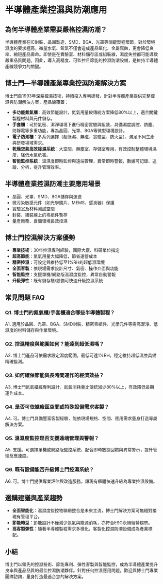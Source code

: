 # 半導體產業控濕與防潮應用

## 為何半導體產業需要嚴格控濕防潮？

半導體產業在IC封裝、晶圓製造、SMD、BGA、光罩等關鍵製程環節，對於環境濕度的要求極高。微量水氣、氧氣不僅會造成產品氧化、金屬腐蝕，更會降低良率、縮短產品壽命。即使是在實驗室、材料儲存區或組裝線，濕度失控都可能導致嚴重品質問題。因此，導入高精度、可監控且節能的控濕防潮設備，是維持半導體產線競爭力的關鍵。

## 博士門—半導體產業專業控濕防潮解決方案

博士門自1993年深耕控濕技術，持續投入專利研發，針對半導體產業提供完整控濕與防潮解決方案，產品線覆蓋：

- **多功能氮氣櫃**：高效節能設計，氮氣用量較傳統方案降低80%以上，適合關鍵製程材料與元件儲存。
- **手套櫃**：可於氣密、潔淨環境下進行精密實驗與組裝，具備濕度調控、防塵、防靜電等多重功能，專為晶圓、光罩、BGA等微型環境設計。
- **電子防潮櫃**：多系列選擇（超低濕、無磁、實驗型、防火型），滿足不同生產與研發場域需求。
- **乾燥空氣高效除濕系統**：大空間、無塵室、存儲室專用，有效控制整體環境濕度，降低水氣危害。
- **智能監控系統**：溫濕度即時監控與遠端管理，異常即時警報，數據可記錄、追蹤、分析，提升管理效率。

## 半導體產業控濕防潮主要應用場景

- 晶圓、光罩、SMD、BGA儲存與運送
- 微污染敏感元件（如光學鏡片、MEMS、感測器）保護
- 實驗室及材料測試空間
- 封裝、組裝線上的零組件暫存
- 量產廠務、倉儲環境長效控濕

## 博士門控濕解決方案優勢

- **專業技術**：30年控濕專利經驗，國際大廠、科研單位指定
- **超高節能**：氮氣用量大幅降低，節省運營成本
- **精密控濕**：可設定與維持低至1%RH的超低濕環境
- **全面客製**：依現場需求設計尺寸、氣密、操作介面與功能
- **智能監控**：支援單機/網路版溫濕度監控，異常自動警報
- **升級彈性**：既有儲存櫃/設備可快速升級控濕系統

## 常見問題 FAQ

### Q1. 博士門的氮氣櫃/手套櫃適合哪些半導體製程？
A1. 適用於晶圓、光罩、BGA、SMD封裝、精密零組件、光學元件等需高潔淨、低濕度的材料儲存與作業環境。

### Q2. 控濕精度與範圍如何？能達到超低濕嗎？
A2. 博士門產品可依需求設定濕度範圍，最低可達1%RH，穩定維持超低濕並具備精確監測。

### Q3. 如何確保節能與長時間運作的經濟效益？
A3. 博士門氮氣櫃經專利設計，氮氣消耗量比傳統減少80%以上，有效降低長期運作成本。

### Q4. 是否可依據廠區空間或特殊設備需求客製？
A4. 可。博士門具備豐富客製經驗，能依現場規格、空間、應用需求量身打造專屬解決方案。

### Q5. 溫濕度監控是否支援遠端管理與警報？
A5. 支援。可選擇單機或網路版監控系統，配合即時數據回饋與異常警示，提升管理反應速度。

### Q6. 既有設備能否升級博士門控濕系統？
A6. 可。博士門提供專業評估與改造服務，讓現有櫃體快速升級為專業控濕設備。

## 選購建議與產業趨勢

- **全面智能化**：溫濕度監控物聯網整合是未來主流，博士門解決方案可無縫對接現有管理平台。
- **節能轉型**：節能設計不僅減少氮氣與能源消耗，亦符合ESG永續經營趨勢。
- **高客製彈性**：隨著半導體製程需求多樣化，客製化控濕防潮設備成為產業標配。

## 小結

博士門以領先的控濕技術、節能專利、彈性客製與智能監控，成為半導體產業提升良率與產品品質的最佳控濕防潮夥伴。針對任何控濕應用問題，歡迎與博士門專業團隊諮詢，量身打造最適合您的解決方案。
